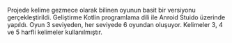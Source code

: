 Projede kelime gezmece olarak bilinen oyunun basit bir versiyonu gerçekleştirildi. Geliştirme Kotlin programlama dili ile Anroid Stuido üzerinde yapıldı. Oyun 3 seviyeden, her seviyede 6 oyundan oluşuyor. Kelimeler 3, 4 ve 5 harfli kelimeler kullanılmıştır.
